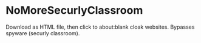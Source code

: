 # NoMoreSecurlyClassroom
Download as HTML file, then click to about:blank cloak websites. Bypasses spyware (securly classroom).
